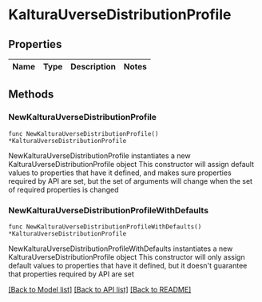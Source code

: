 # KalturaUverseDistributionProfile

## Properties

Name | Type | Description | Notes
------------ | ------------- | ------------- | -------------

## Methods

### NewKalturaUverseDistributionProfile

`func NewKalturaUverseDistributionProfile() *KalturaUverseDistributionProfile`

NewKalturaUverseDistributionProfile instantiates a new KalturaUverseDistributionProfile object
This constructor will assign default values to properties that have it defined,
and makes sure properties required by API are set, but the set of arguments
will change when the set of required properties is changed

### NewKalturaUverseDistributionProfileWithDefaults

`func NewKalturaUverseDistributionProfileWithDefaults() *KalturaUverseDistributionProfile`

NewKalturaUverseDistributionProfileWithDefaults instantiates a new KalturaUverseDistributionProfile object
This constructor will only assign default values to properties that have it defined,
but it doesn't guarantee that properties required by API are set


[[Back to Model list]](../README.md#documentation-for-models) [[Back to API list]](../README.md#documentation-for-api-endpoints) [[Back to README]](../README.md)


